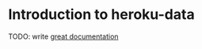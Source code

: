 # Introduction to heroku-data

TODO: write [great documentation](http://jacobian.org/writing/great-documentation/what-to-write/)
